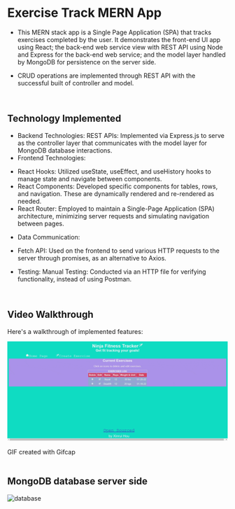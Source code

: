 # Exercise Track MERN App
- This MERN stack app is a Single Page Application (SPA) that tracks exercises completed by the user. It demonstrates the front-end UI app using React; the back-end web service view with REST API using Node and Express for the back-end web service;  and the model layer handled by MongoDB for persistence on the server side.

- CRUD operations are implemented through REST API with the successful built of controller and model. 
<br/>

## Technology Implemented
- Backend Technologies:
REST APIs: Implemented via Express.js to serve as the controller layer that communicates with the model layer for MongoDB database interactions.
- Frontend Technologies:
* React Hooks: Utilized useState, useEffect, and useHistory hooks to manage state and navigate between components.
* React Components: Developed specific components for tables, rows, and navigation. These are dynamically rendered and re-rendered as needed.
* React Router: Employed to maintain a Single-Page Application (SPA) architecture, minimizing server requests and simulating navigation between pages.
- Data Communication:
* Fetch API: Used on the frontend to send various HTTP requests to the server through promises, as an alternative to Axios.
- Testing:
Manual Testing: Conducted via an HTTP file for verifying functionality, instead of using Postman.
<br/>

## Video Walkthrough

Here's a walkthrough of implemented features:

<img src="./assets/exercise-tracker.gif" title='Video Walkthrough' width='' alt='Video Walkthrough' />


GIF created with Gifcap  
<br/>

## MongoDB database server side

<img src="./assets/database-updates.gif" title='databse' width='' alt='database' />

